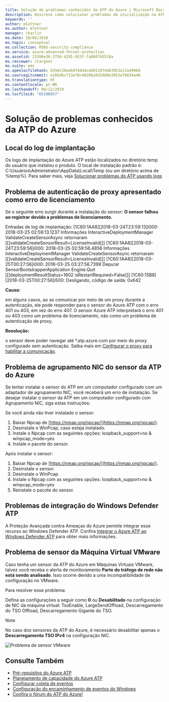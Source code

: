 ```yaml
---
title: Solução de problemas conhecidos da ATP do Azure | Microsoft Docs
description: Descreve como solucionar problemas de inicialização na ATP do Azure.
keywords: ''
author: mlottner
ms.author: mlottner
manager: rkarlin
ms.date: 10/04/2018
ms.topic: conceptual
ms.collection: M365-security-compliance
ms.service: azure-advanced-threat-protection
ms.assetid: 23386e36-2756-4291-923f-fa8607b5518a
ms.reviewer: itargoet
ms.suite: ems
ms.openlocfilehash: 639dc38eeb9f4944cdd011074463953a13a49966
ms.sourcegitcommit: e185d6cf13ef0c40206a5d1980e3953ef8834a48
ms.translationtype: HT
ms.contentlocale: pt-BR
ms.lasthandoff: 08/12/2019
ms.locfileid: "65196657"
---
```

# <a name="troubleshooting-azure-atp-known-issues"></a>Solução de problemas conhecidos da ATP do Azure 


## <a name="deployment-log-location"></a>Local do log de implantação
 
Os logs de implantação do Azure ATP estão localizados no diretório temp do usuário que instalou o produto. O local de instalação padrão é: C:\Usuários\Administrator\AppData\Local\Temp (ou um diretório acima de %temp%). Para saber mais, veja [Solucionar problemas do ATP usando logs](troubleshooting-atp-using-logs.md)

## <a name="proxy-authentication-problem-presents-as-a-licensing-error"></a>Problema de autenticação de proxy apresentado como erro de licenciamento

Se o seguinte erro surgir durante a instalação do sensor:  **O sensor falhou ao registrar devido a problemas de licenciamento.**

Entradas de log de implantação: [1C60:1AA8][2018-03-24T23:59:13]i000: 2018-03-25 02:59:13.1237 Informações  InteractiveDeploymentManager ValidateCreateSensorAsync retornaram [\[]validateCreateSensorResult=LicenseInvalid[\]] [1C60:1AA8][2018-03-24T23:59:56]i000: 2018-03-25 02:59:56.4856 Informações  InteractiveDeploymentManager ValidateCreateSensorAsync retornaram [\[]validateCreateSensorResult=LicenseInvalid[\]] [1C60:1AA8][2018-03-25T00:27:56]i000: 2018-03-25 03:27:56.7399 Depurar SensorBootstrapperApplication Engine.Quit [\[]deploymentResultStatus=1602 isRestartRequired=False[\]] [1C60:15B8][2018-03-25T00:27:56]i500: Desligando, código de saída: 0x642


**Causa:**

em alguns casos, ao se comunicar por meio de um proxy durante a autenticação, ele pode responder para o sensor do Azure ATP com o erro 401 ou 403, em vez do erro 407. O sensor Azure ATP interpretará o erro 401 ou 403 como um problema de licenciamento, não como um problema de autenticação de proxy. 

**Resolução:**

o sensor deve poder navegar até *.atp.azure.com por meio do proxy configurado sem autenticação. Saiba mais em [Configurar o proxy para habilitar a comunicação](configure-proxy.md).




## Problema de agrupamento NIC do sensor da ATP do Azure <a name="nic-teaming"></a>

Se tentar instalar o sensor do ATP em um computador configurado com um adaptador de agrupamento NIC, você receberá um erro de instalação. Se desejar instalar o sensor da ATP em um computador configurado com Agrupamento NIC, siga estas instruções:

Se você ainda não tiver instalado o sensor:

1.  Baixar Npcap de [https://nmap.org/npcap/](https://nmap.org/npcap/).
2.  Desinstale o WinPcap, caso esteja instalado.
3.  Instale o Npcap com as seguintes opções: loopback_support=no & winpcap_mode=yes
4.  Instale o pacote do sensor.

Após instalar o sensor:

1.  Baixar Npcap de [https://nmap.org/npcap/](https://nmap.org/npcap/).
2.  Desinstale o sensor.
3.  Desinstale o WinPcap.
4.  Instale o Npcap com as seguintes opções: loopback_support=no & winpcap_mode=yes
5.  Reinstale o pacote do sensor.

## <a name="windows-defender-atp-integration-issue"></a>Problemas de integração do Windows Defender ATP

A Proteção Avançada contra Ameaças do Azure permite integrar esse recurso ao Windows Defender ATP. Confira [Integrar o Azure ATP ao Windows Defender ATP](integrate-wd-atp.md) para obter mais informações. 

## <a name="vmware-virtual-machine-sensor-issue"></a>Problema de sensor da Máquina Virtual VMware

Caso tenha um sensor da ATP do Azure em Máquinas Virtuais VMware, talvez você receba o alerta de monitoramento **Parte do tráfego de rede não está sendo analisado**. Isso ocorre devido a uma incompatibilidade de configuração no VMware.

Para resolver esse problema:

Defina as configurações a seguir como **0** ou **Desabilitado** na configuração de NIC da máquina virtual: TsoEnable, LargeSendOffload, Descarregamento do TSO Offload, Descarregamento Gigante do TSO.
> [!NOTE]
> No caso dos sensores da ATP do Azure, é necessário desabilitar apenas o **Descarregamento TSO IPv4** na configuração NIC.

 ![Problema de sensor VMware](./media/vm-sensor-issue.png)

## <a name="see-also"></a>Consulte Também
- [Pré-requisitos do Azure ATP](atp-prerequisites.md)
- [Planejamento de capacidade do Azure ATP](atp-capacity-planning.md)
- [Configurar coleta de eventos](configure-event-collection.md)
- [Configuração do encaminhamento de eventos do Windows](configure-event-forwarding.md)
- [Confira o fórum do ATP do Azure!](https://aka.ms/azureatpcommunity)
